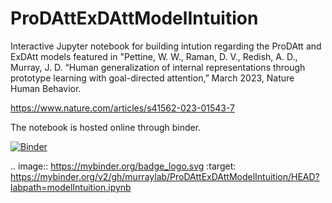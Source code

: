# ProDAttExDAttModelIntuition
Interactive Jupyter notebook for building intution regarding the ProDAtt and ExDAtt models featured in "Pettine, W. W., Raman, D. V., Redish, A. D., Murray, J. D. “Human generalization of internal representations through prototype learning with goal-directed attention,” March 2023, Nature Human Behavior.

https://www.nature.com/articles/s41562-023-01543-7

The notebook is hosted online through binder. 

[![Binder](https://mybinder.org/badge_logo.svg)](https://mybinder.org/v2/gh/murraylab/ProDAttExDAttModelIntuition/HEAD?labpath=modelIntuition.ipynb)

.. image:: https://mybinder.org/badge_logo.svg
 :target: https://mybinder.org/v2/gh/murraylab/ProDAttExDAttModelIntuition/HEAD?labpath=modelIntuition.ipynb
